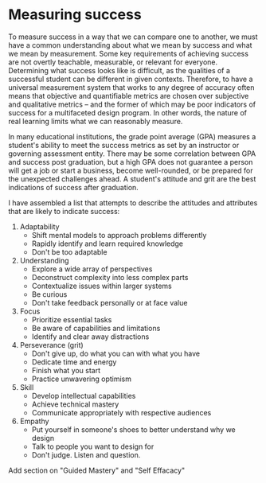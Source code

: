 # Measuring success

To measure success in a way that we can compare one to another, we must have a common understanding about what we mean by success and what we mean by measurement. Some key requirements of achieving success are not overtly teachable, measurable, or relevant for everyone. Determining what success looks like is difficult, as the qualities of a successful student can be different in given contexts. Therefore, to have a universal measurement system that works to any degree of accuracy often means that objective and quantifiable metrics are chosen over subjective and qualitative metrics – and the former of which may be poor indicators of success for a multifaceted design program. In other words, the nature of real learning limits what we can reasonably measure.

In many educational institutions, the grade point average \(GPA\) measures a student's ability to meet the success metrics as set by an instructor or governing assessment entity. There may be some correlation between GPA and success post graduation, but a high GPA does not guarantee a person will get a job or start a business, become well-rounded, or be prepared for the unexpected challenges ahead. A student's attitude and grit are the best indications of success after graduation.

I have assembled a list that attempts to describe the attitudes and attributes that are likely to indicate success:

1. Adaptability
   * Shift mental models to approach problems differently
   * Rapidly identify and learn required knowledge
   * Don't be too adaptable 
2. Understanding
   * Explore a wide array of perspectives
   * Deconstruct complexity into less complex parts
   * Contextualize issues within larger systems
   * Be curious
   * Don't take feedback personally or at face value
3. Focus
   * Prioritize essential tasks
   * Be aware of capabilities and limitations
   * Identify and clear away distractions 
4. Perseverance \(grit\)
   * Don't give up, do what you can with what you have
   * Dedicate time and energy
   * Finish what you start
   * Practice unwavering optimism
5. Skill
   * Develop intellectual capabilities
   * Achieve technical mastery
   * Communicate appropriately with respective audiences
6. Empathy
   * Put yourself in someone's shoes to better understand why we design
   * Talk to people you want to design for
   * Don't judge. Listen and question.



Add section on "Guided Mastery" and "Self Effacacy"



